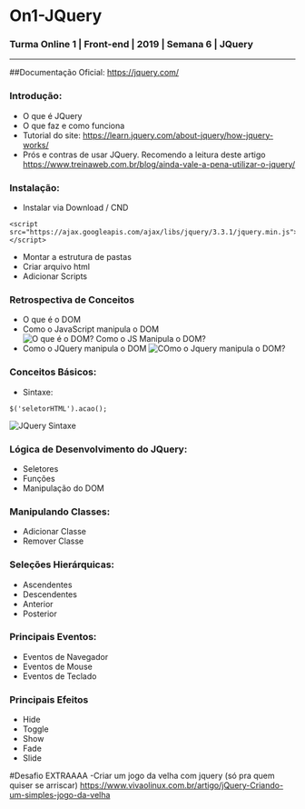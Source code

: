 # On1-JQuery
### Turma Online 1 | Front-end | 2019 | Semana 6 | JQuery
________________________________________________________________

##Documentação Oficial: https://jquery.com/

### Introdução:

- O que é JQuery
- O que faz e como funciona
- Tutorial do site: <https://learn.jquery.com/about-jquery/how-jquery-works/> 
- Prós e contras de usar JQuery. Recomendo a leitura deste artigo <https://www.treinaweb.com.br/blog/ainda-vale-a-pena-utilizar-o-jquery/>

### Instalação:

- Instalar via Download / CND

```
<script src="https://ajax.googleapis.com/ajax/libs/jquery/3.3.1/jquery.min.js"></script>
```

- Montar a estrutura de pastas
- Criar arquivo html 
- Adicionar Scripts

### Retrospectiva de Conceitos

- O que é o DOM
- Como o JavaScript manipula o DOM
![O que é o DOM? Como o JS Manipula o DOM?](https://juliaonet.files.wordpress.com/2014/09/dom_full2.png)
- Como o JQuery manipula o DOM
![COmo o Jquery manipula o DOM?](https://www.oreilly.com/library/view/head-first-jquery/9781449311988/httpatomoreillycomsourceoreillyimages1753037.png.jpg)


### Conceitos Básicos: 

- Sintaxe:

```
$('seletorHTML').acao();
```
![JQuery Sintaxe](http://referencedesigner.com/tutorials/jquery/images/jquerysyntax.png)

### Lógica de Desenvolvimento do JQuery:

- Seletores	
- Funções
- Manipulação do DOM

### Manipulando Classes:

- Adicionar Classe	
- Remover Classe


### Seleções Hierárquicas:

- Ascendentes	
- Descendentes
- Anterior
- Posterior


### Principais Eventos:

- Eventos de Navegador	
- Eventos de Mouse
- Eventos de Teclado


### Principais Efeitos

- Hide	
- Toggle
- Show
- Fade
- Slide

#Desafio EXTRAAAA
-Criar um jogo da velha com jquery (só pra quem quiser se arriscar)
<https://www.vivaolinux.com.br/artigo/jQuery-Criando-um-simples-jogo-da-velha>